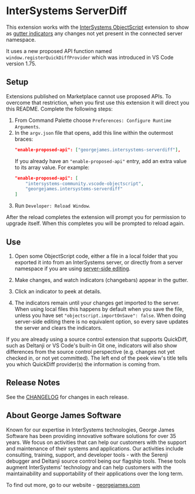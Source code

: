 # InterSystems ServerDiff

This extension works with the [InterSystems ObjectScript](https://marketplace.visualstudio.com/items?itemName=intersystems-community.vscode-objectscript) extension to show as [gutter indicators](https://code.visualstudio.com/docs/sourcecontrol/overview#_gutter-indicators) any changes not yet present in the connected server namespace.

It uses a new proposed API function named `window.registerQuickDiffProvider` which was introduced in VS Code version 1.75.

## Setup

Extensions published on Marketplace cannot use proposed APIs. To overcome that restriction, when you first use this extension it will direct you this README. Complete the following steps:

1. From Command Palette choose `Preferences: Configure Runtime Arguments`.
2. In the `argv.json` file that opens, add this line within the outermost braces:
    ```json
    "enable-proposed-api": ["georgejames.intersystems-serverdiff"],
    ```
    If you already have an `"enable-proposed-api"` entry, add an extra value to its array value. For example:
    ```json
    "enable-proposed-api": [
        "intersystems-community.vscode-objectscript",
        "georgejames.intersystems-serverdiff"
    ]
    ```
3. Run `Developer: Reload Window`.

After the reload completes the extension will prompt you for permission to upgrade itself. When this completes you will be prompted to reload again.

## Use

1. Open some ObjectScript code, either a file in a local folder that you exported it into from an InterSystems server, or directly from a server namespace if you are using [server-side editing](https://intersystems-community.github.io/vscode-objectscript/serverside/).

2. Make changes, and watch indicators (changebars) appear in the gutter.

3. Click an indicator to peek at details.

4. The indicators remain until your changes get imported to the server. When using local files this happens by default when you save the file, unless you have set `"objectscript.importOnSave": false`. When doing server-side editing there is no equivalent option, so every save updates the server and clears the indicators.

If you are already using a source control extension that supports QuickDiff, such as Deltanji or VS Code's built-in Git one, indicators will also show differences from the source control perspective (e.g. changes not yet checked in, or not yet committed). The left end of the peek view's title tells you which QuickDiff provider(s) the information is coming from.



## Release Notes

See the [CHANGELOG](CHANGELOG.md) for changes in each release.

## About George James Software

Known for our expertise in InterSystems technologies, George James Software has been providing innovative software solutions for over 35 years. We focus on activities that can help our customers with the support and maintenance of their systems and applications. Our activities include consulting, training, support, and developer tools - with the Serenji debugger and Deltanji source control being our flagship tools. These tools augment InterSystems' technology and can help customers with the maintainability and supportability of their applications over the long term. 

To find out more, go to our website - [georgejames.com](https://georgejames.com) 

